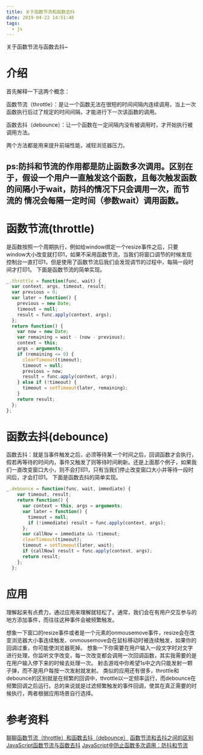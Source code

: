 ```yaml
---
title: 关于函数节流和函数去抖
date: 2019-04-22 14:51:48
tags: 
  - js
---
```

关于函数节流与函数去抖~
<!-- more -->
# 介绍
首先解释一下这两个概念：

函数节流（throttle）：是让一个函数无法在很短的时间间隔内连续调用，当上一次函数执行后过了规定的时间间隔，才能进行下一次该函数的调用。

函数去抖（debounce）：让一个函数在一定间隔内没有被调用时，才开始执行被调用方法。

两个方法都是用来提升前端性能，减轻浏览器压力。
## ps:防抖和节流的作用都是防止函数多次调用。区别在于，假设一个用户一直触发这个函数，且每次触发函数的间隔小于wait，防抖的情况下只会调用一次，而节流的 情况会每隔一定时间（参数wait）调用函数。
# 函数节流(throttle)
  是函数按照一个周期执行，例如给window绑定一个resize事件之后，只要window大小改变就打印1，如果不采用函数节流，当我们将窗口调节的时候发现控制台一直打印1，但是使用了函数节流后我们会发现调节的过程中，每隔一段时间才打印1。
  下面是函数节流的简单实现。
  ```js
  _.throttle = function(func, wait) {
    var context, args, timeout, result;
    var previous = 0;
    var later = function() {
      previous = new Date;
      timeout = null;
      result = func.apply(context, args);
    };
    return function() {
      var now = new Date;
      var remaining = wait - (now - previous);
      context = this;
      args = arguments;
      if (remaining <= 0) {
        clearTimeout(timeout);
        timeout = null;
        previous = now;
        result = func.apply(context, args);
      } else if (!timeout) {
        timeout = setTimeout(later, remaining);
      }
      return result;
    };
  };
```
# 函数去抖(debounce)
函数去抖：就是当事件触发之后，必须等待某一个时间之后，回调函数才会执行，假若再等待的时间内，事件又触发了则等待时间刷新。还是上面那个例子，如果我们一直改变窗口大小，则不会打印1，只有当我们停止改变窗口大小并等待一段时间后，才会打印1。
下面是函数去抖的简单实现。
```js
_.debounce = function(func, wait, immediate) {
    var timeout, result;
    return function() {
      var context = this, args = arguments;
      var later = function() {
        timeout = null;
        if (!immediate) result = func.apply(context, args);
      };
      var callNow = immediate && !timeout;
      clearTimeout(timeout);
      timeout = setTimeout(later, wait);
      if (callNow) result = func.apply(context, args);
      return result;
    };
  };
```
# 应用
理解起来有点费力，通过应用来理解就轻松了。通常，我们会在有用户交互参与的地方添加事件，而往往这种事件会被频繁触发。

想象一下窗口的resize事件或者是一个元素的onmousemove事件，resize会在改变浏览器大小事连续触发、onmousemove会在鼠标移动时被连续触发，如果你的回调过重，你可能使浏览器死掉。
想象一下你需要在用户输入一段文字时对文字进行处理，你监听文字改变，每一次改变都会调用一次回调函数，其实我需要的是在用户输入停下来的时候去处理一次。
射击游戏中你希望1s中之内只能发射一颗子弹，而不是用户每按一次发射就发射。
类似的应用还有很多，throttle和debounce的区别就是在频繁的回调中，throttle以一定频率运行，而debounce在频繁回调之后运行。总的来说就是过滤频繁触发的事件回调，使其在真正需要的时候执行，两者根据应用场景自行选择。

# 参考资料
<a href="https://www.jianshu.com/p/0dbe40b7c1cf">聊聊函数节流（throttle）和函数去抖（debounce）</a>
<a href="https://juejin.im/post/5a813b4a5188257a6854d26e">函数节流和去抖之间的区别</a>
<a href="https://www.bbsmax.com/A/nAJvAjeazr/">JavaScript函数节流与函数去抖</a>
<a href="https://blog.csdn.net/qq_26941173/article/details/87769866">JavaScript中防止函数多次调用：防抖和节流</a>